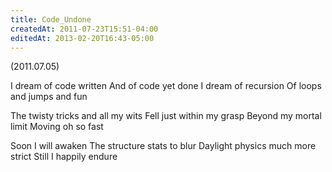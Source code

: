 ```yaml
---
title: Code_Undone
createdAt: 2011-07-23T15:51-04:00
editedAt: 2013-02-20T16:43-05:00
---
```


(2011.07.05)

I dream of code written
And of code yet done
I dream of recursion
Of loops and jumps and fun

The twisty tricks and all my wits
Fell just within my grasp
Beyond my mortal limit
Moving oh so fast

Soon I will awaken
The structure stats to blur
Daylight physics much more strict
Still I happily endure


